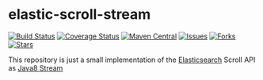 # elastic-scroll-stream

[![Build Status](https://travis-ci.org/${owner}/${name}.svg?branch=master)](https://travis-ci.org/${owner}/${name}?branch=master) 
[![Coverage Status](https://coveralls.io/repos/github/${owner}/${name}/badge.svg?branch=master)](https://coveralls.io/github/${owner}/${name}?branch=master) 
[![Maven Central](https://maven-badges.herokuapp.com/maven-central/com.marvinformatics/${name}/badge.svg)](https://maven-badges.herokuapp.com/maven-central/com.marvinformatics/${name}/) 
[![Issues](https://img.shields.io/github/issues/${owner}/${name}.svg)](https://github.com/${owner}/${name}/issues) 
[![Forks](https://img.shields.io/github/forks/${owner}/${name}.svg)](https://github.com/${owner}/${name}/network) 
[![Stars](https://img.shields.io/github/stars/${owner}/${name}.svg)](https://github.com/${owner}/${name}/stargazers)

This repository is just a small implementation of the [Elasticsearch](https://www.elastic.co/) Scroll API as [Java8 Stream](https://docs.oracle.com/javase/8/docs/api/java/util/stream/Stream.html)
